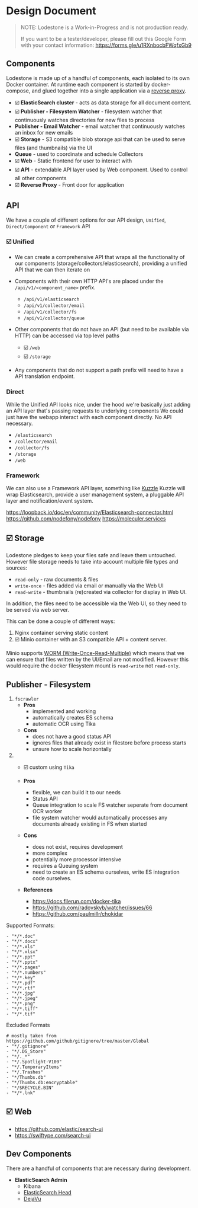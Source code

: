 # Design Document

> NOTE: Lodestone is a Work-in-Progress and is not production ready.
>
> If you want to be a tester/developer, please fill out this Google Form with your contact information: https://forms.gle/u1RXnbocbFWqfxGb9

## Components

Lodestone is made up of a handful of components, each isolated to its own Docker container.
At runtime each component is started by docker-compose, and glued together into a single application via a [reverse proxy](https://github.com/AnalogJ/lodestone/issues/31).

- :ballot_box_with_check: **ElasticSearch cluster** - acts as data storage for all document content.
- :ballot_box_with_check: **Publisher - Filesystem Watcher** - filesystem watcher that continuously watches directories for new files to process
- **Publisher - Email Watcher** - email watcher that continuously watches an inbox for new emails
- :ballot_box_with_check: **Storage** - S3 compatible blob storage api that can be used to serve files (and thumbnails) via the UI
- **Queue** - used to coordinate and schedule Collectors
- :ballot_box_with_check: **Web** - Static frontend for user to interact with
- :ballot_box_with_check: **API** - extendable API layer used by Web component. Used to control all other components
- :ballot_box_with_check: **Reverse Proxy** - Front door for application

## API

We have a couple of different options for our API design, `Unified`, `Direct/Component` or `Framework` API

### :ballot_box_with_check: Unified 

- We can create a comprehensive API that wraps all the functionality of our components (storage/collectors/elasticsearch),
providing a unified API that we can then iterate on
- Components with their own HTTP API's are placed under the `/api/v1/<component_name>` prefix.

    - `/api/v1/elasticsearch`
    - `/api/v1/collector/email`
    - `/api/v1/collector/fs`
    - `/api/v1/collector/queue`

- Other components that do not have an API (but need to be available via HTTP) can be accessed via top level paths

    - :ballot_box_with_check: `/web`
    - :ballot_box_with_check: `/storage`

- Any components that do not support a path prefix will need to have a API translation endpoint.

### Direct
While the Unified API looks nice, under the hood we're basically just adding an API layer that's passing requests to underlying components
We could just have the webapp interact with each component directly. No API necessary.

- `/elasticsearch`
- `/collector/email`
- `/collector/fs`
- `/storage`
- `/web`

### Framework
We can also use a Framework API layer, something like [Kuzzle](https://kuzzle.io/products/by-features/database-and-search-api/)
Kuzzle will wrap Elasticsearch, provide a user management system, a pluggable API layer and notification/event system.

https://loopback.io/doc/en/community/Elasticsearch-connector.html
https://github.com/nodefony/nodefony
https://moleculer.services


## :ballot_box_with_check: Storage

Lodestone pledges to keep your files safe and leave them untouched. However file storage needs to take into account
multiple file types and sources:

- `read-only` - raw documents & files
- `write-once` - files added via email or manually via the Web UI
- `read-write` - thumbnails (re)created via collector for display in Web UI.

In addition, the files need to be accessible via the Web UI, so they need to be served via web server.

This can be done a couple of different ways:

1. Nginx container serving static content
2. :ballot_box_with_check: Minio container with an S3 compatible API + content server. 

Minio supports [WORM (Write-Once-Read-Multiple)](https://docs.min.io/docs/minio-server-configuration-guide.html#Worm) which
means that we can ensure that files written by the UI/Email are not modified.
However this would require the docker filesystem mount is `read-write` not `read-only`.

## Publisher - Filesystem

1. `fscrawler`
    - **Pros**
        - implemented and working
        - automatically creates ES schema
        - automatic OCR using Tika
    - **Cons**
        - does not have a good status API
        - ignores files that already exist in filestore before process starts
        - unsure how to scale horizontally
2. - :ballot_box_with_check: custom using `Tika`
    - **Pros**
        - flexible, we can build it to our needs
        - Status API
        - Queue integration to scale FS watcher seperate from document OCR worker
        - file system watcher would automatically processes any documents already existing in FS when started
    - **Cons**
        - does not exist, requires development
        - more complex
        - potentially more processor intensive
        - requires a Queuing system
        - need to create an ES schema ourselves, write ES integration code ourselves.

    - **References**
        - https://docs.filerun.com/docker-tika
        - https://github.com/radovskyb/watcher/issues/66
        - https://github.com/paulmillr/chokidar

Supported Formats:

    - "*/*.doc"
    - "*/*.docx"
    - "*/*.xls"
    - "*/*.xlsx"
    - "*/*.ppt"
    - "*/*.pptx"
    - "*/*.pages"
    - "*/*.numbers"
    - "*/*.key"
    - "*/*.pdf"
    - "*/*.rtf"
    - "*/*.jpg"
    - "*/*.jpeg"
    - "*/*.png"
    - "*/*.tiff"
    - "*/*.tif"

Excluded Formats

    # mostly taken from https://github.com/github/gitignore/tree/master/Global
    - "*/.gitignore"
    - "*/.DS_Store"
    - "*/._*"
    - "*/.Spotlight-V100"
    - "*/.TemporaryItems"
    - "*/.Trashes"
    - "*/Thumbs.db"
    - "*/Thumbs.db:encryptable"
    - "*/$RECYCLE.BIN"
    - "*/*.lnk"


## :ballot_box_with_check: Web
- https://github.com/elastic/search-ui
- https://swiftype.com/search-ui

## Dev Components

There are a handful of components that are necessary during development.

- **ElasticSearch Admin**
    - Kibana
    - [ElasticSearch Head](http://mobz.github.io/elasticsearch-head/)
    - [DejaVu](https://github.com/appbaseio/dejavu)


